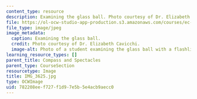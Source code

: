```yaml
---
content_type: resource
description: Examining the glass ball. Photo courtesy of Dr. Elizabeth Cavicchi.
file: https://ol-ocw-studio-app-production.s3.amazonaws.com/courses/ec-050-recreate-experiments-from-history-inform-the-future-from-the-past-galileo-january-iap-2010/782208eef727f1d97e5b5e4acb9aecc0_IMG_3625.jpg
file_type: image/jpeg
image_metadata:
  caption: Examining the glass ball.
  credit: Photo courtesy of Dr. Elizabeth Cavicchi.
  image-alt: Photo of a student examining the glass ball with a flashlight and lens.
learning_resource_types: []
parent_title: Compass and Spectacles
parent_type: CourseSection
resourcetype: Image
title: IMG_3625.jpg
type: OCWImage
uid: 782208ee-f727-f1d9-7e5b-5e4acb9aecc0
---
```

